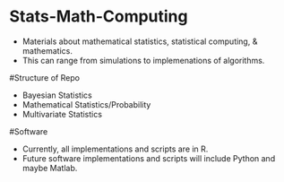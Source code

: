 # Stats-Math-Computing

- Materials about mathematical statistics, statistical computing, & mathematics. 
- This can range from simulations to implemenations of algorithms. 

#Structure of Repo

- Bayesian Statistics
- Mathematical Statistics/Probability
- Multivariate Statistics

#Software
- Currently, all implementations and scripts are in R.
- Future software implementations and scripts will include Python and maybe Matlab. 
